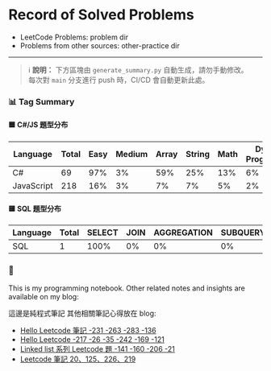 # Record of Solved Problems

- LeetCode Problems: problem dir
- Problems from other sources: other-practice dir

---

> ℹ️ **說明：** 下方區塊由 `generate_summary.py` 自動生成，請勿手動修改。  
> 每次對 `main` 分支進行 push 時，CI/CD 會自動更新此處。

<!-- summary:start -->
### 📊 Tag Summary

#### 🟦 C#/JS 題型分布

| Language | Total | Easy | Medium | Array | String | Math | Dynamic Programming | Linked List | Hash Table |
|---|---|---|---|---|---|---|---|---|---|
| C# | 69 | 97% | 3% | 59% | 25% | 13% | 6% | 3% | 20% |
| JavaScript | 218 | 16% | 3% | 7% | 7% | 5% | 2% | 1% | 4% |

#### 🟨 SQL 題型分布

| Language | Total | SELECT | JOIN | AGGREGATION | SUBQUERY | UNION | SORTING |
|---|---|---|---|---|---|---|---|
| SQL | 1 | 100% | 0% | 0% | 0% | 0% | 0% |
<!-- summary:end -->

### 🧠 

This is my programming notebook.
Other related notes and insights are available on my blog:

這邊是純程式筆記
其他相關筆記心得放在 blog:

- [Hello Leetcode 筆記 -231 -263 -283 -136](https://vanessa7591.medium.com/hello-leetcode-%E7%AD%86%E8%A8%98-1-dc72cf677200)
- [Hello Leetcode -217 -26 -35 -242 -169 -121](https://vanessa7591.medium.com/hello-leetcode-217-26-35-242-169-121-1087769420f4)
- [Linked list 系列 Leetcode 題 -141 -160 -206 -21](https://vanessa7591.medium.com/linked-list%E7%B3%BB%E5%88%97-leetcode-%E9%A1%8C-2e62e84effd2)
- [Leetcode 筆記 20、125、226、219](https://vanessa7591.medium.com/leetcode-%E5%88%B7%E9%A1%8C%E7%AD%86%E8%A8%98-5353934d136a)

